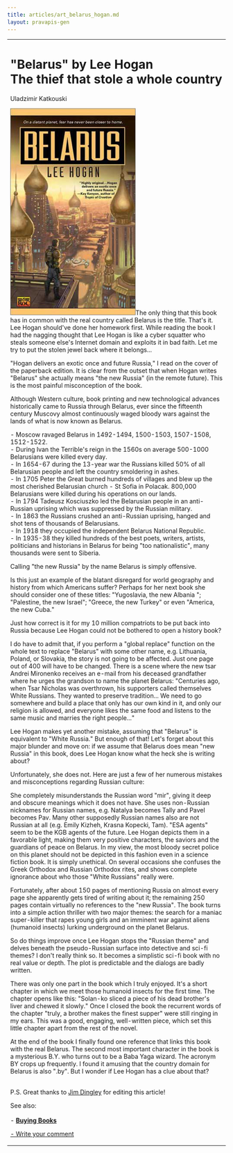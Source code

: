 ```yaml
---
title: articles/art_belarus_hogan.md 
layout: pravapis-gen
---
```



<table>
<tbody>
<tr class="odd">

<td>
<h1 id="belarus-by-lee-hogan-the-thief-that-stole-a-whole-country">"Belarus" by Lee Hogan<br />
The thief that stole a whole country</h1>
<p>Uladzimir Katkouski</p>
<p><a href="http://www.amazon.com/exec/obidos/ASIN/0451458680/belarusianlan-20"><img src="belarus_hogan1.jpg" width="289" height="475" alt="Belarus by Lee Hogan, book cover" /></a>The only thing that this book has in common with the real country called Belarus is the title. That's it. Lee Hogan should've done her homework first. While reading the book I had the nagging thought that Lee Hogan is like a cyber squatter who steals someone else's Internet domain and exploits it in bad faith. Let me try to put the stolen jewel back where it belongs...</p>
<p>"Hogan delivers an exotic once and future Russia," I read on the cover of the paperback edition. It is clear from the outset that when Hogan writes "Belarus" she actually means "the new Russia" (in the remote future). This is the most painful misconception of the book.</p>
<p>Although Western culture, book printing and new technological advances historically came to Russia through Belarus, ever since the fifteenth century Muscovy almost continuously waged bloody wars against the lands of what is now known as Belarus.</p>
<p>- Moscow ravaged Belarus in 1492-1494, 1500-1503, 1507-1508, 1512-1522.<br />
- During Ivan the Terrible's reign in the 1560s on average 500-1000 Belarusians were killed every day.<br />
- In 1654-67 during the 13-year war the Russians killed 50% of all Belarusian people and left the country smoldering in ashes.<br />
- In 1705 Peter the Great burned hundreds of villages and blew up the most cherished Belarusian church - St Sofia in Polacak. 800,000 Belarusians were killed during his operations on our lands.<br />
- In 1794 Tadeusz Kosciuszko led the Belarusian people in an anti-Russian uprising which was suppressed by the Russian military.<br />
- In 1863 the Russians crushed an anti-Russian uprising, hanged and shot tens of thousands of Belarusians.<br />
- In 1918 they occupied the independent Belarus National Republic.<br />
- In 1935-38 they killed hundreds of the best poets, writers, artists, politicians and historians in Belarus for being "too nationalistic", many thousands were sent to Siberia.</p>
<p>Calling "the new Russia" by the name Belarus is simply offensive.</p>
<p>Is this just an example of the blatant disregard for world geography and history from which Americans suffer? Perhaps for her next book she should consider one of these titles: "Yugoslavia, the new Albania "; "Palestine, the new Israel"; "Greece, the new Turkey" or even "America, the new Cuba."</p>
<p>Just how correct is it for my 10 million compatriots to be put back into Russia because Lee Hogan could not be bothered to open a history book?</p>
<p>I do have to admit that, if you perform a "global replace" function on the whole text to replace "Belarus" with some other name, e.g. Lithuania, Poland, or Slovakia, the story is not going to be affected. Just one page out of 400 will have to be changed. There is a scene where the new tsar Andrei Mironenko receives an e-mail from his deceased grandfather where he urges the grandson to name the planet Belarus: "Centuries ago, when Tsar Nicholas was overthrown, his supporters called themselves White Russians. They wanted to preserve tradition... We need to go somewhere and build a place that only has our own kind in it, and only our religion is allowed, and everyone likes the same food and listens to the same music and marries the right people..."</p>
<p>Lee Hogan makes yet another mistake, assuming that "Belarus" is equivalent to "White Russia." But enough of that! Let's forget about this major blunder and move on: if we assume that Belarus does mean "new Russia" in this book, does Lee Hogan know what the heck she is writing about?</p>
<p>Unfortunately, she does not. Here are just a few of her numerous mistakes and misconceptions regarding Russian culture:</p>
<p>She completely misunderstands the Russian word "mir", giving it deep and obscure meanings which it does not have. She uses non-Russian nicknames for Russian names, e.g. Natalya becomes Tally and Pavel becomes Pav. Many other supposedly Russian names also are not Russian at all (e.g. Emily Kizheh, Krasna Kopecki, Tam). "ESA agents" seem to be the KGB agents of the future. Lee Hogan depicts them in a favorable light, making them very positive characters, the saviors and the guardians of peace on Belarus. In my view, the most bloody secret police on this planet should not be depicted in this fashion even in a science fiction book. It is simply unethical. On several occasions she confuses the Greek Orthodox and Russian Orthodox rites, and shows complete ignorance about who those "White Russians" really were.</p>
<p>Fortunately, after about 150 pages of mentioning Russia on almost every page she apparently gets tired of writing about it; the remaining 250 pages contain virtually no references to the "new Russia". The book turns into a simple action thriller with two major themes: the search for a maniac super-killer that rapes young girls and an imminent war against aliens (humanoid insects) lurking underground on the planet Belarus.</p>
<p>So do things improve once Lee Hogan stops the "Russian theme" and delves beneath the pseudo-Russian surface into detective and sci-fi themes? I don't really think so. It becomes a simplistic sci-fi book with no real value or depth. The plot is predictable and the dialogs are badly written.</p>
<p>There was only one part in the book which I truly enjoyed. It's a short chapter in which we meet those humanoid insects for the first time. The chapter opens like this: "Solan-ko sliced a piece of his dead brother's liver and chewed it slowly." Once I closed the book the recurrent words of the chapter "truly, a brother makes the finest supper" were still ringing in my ears. This was a good, engaging, well-written piece, which set this little chapter apart from the rest of the novel.</p>
<p>At the end of the book I finally found one reference that links this book with the real Belarus. The second most important character in the book is a mysterious B.Y. who turns out to be a Baba Yaga wizard. The acronym BY crops up frequently. I found it amusing that the country domain for Belarus is also ".by". But I wonder if Lee Hogan has a clue about that?</p>
<p><br />
P.S. Great thanks to <a href="mailto:jdingley@ssees.ac.uk?Subject=Lee%20Hogan%20Belarus">Jim Dingley</a> for editing this article!</p>
<p>See also:<br />
<br />
- <strong><a href="buy.html">Buying Books</a></strong><br />
</p>
<p><span class="small"><a href="gb_add.html?ref=http%3A%2F%2Fwww%2Epravapis%2Eorg%2Fart%5Fbelarus%5Fhogan%2Easp">- Write your comment</a></span></p></td>
</tr>
</tbody>
</table>
